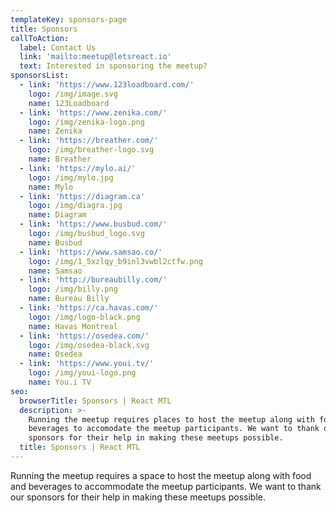 ```yaml
---
templateKey: sponsors-page
title: Sponsors
callToAction:
  label: Contact Us
  link: 'mailto:meetup@letsreact.io'
  text: Interested in sponsoring the meetup?
sponsorsList:
  - link: 'https://www.123loadboard.com/'
    logo: /img/image.svg
    name: 123Loadboard
  - link: 'https://www.zenika.com/'
    logo: /img/zenika-logo.png
    name: Zenika
  - link: 'https://breather.com/'
    logo: /img/breather-logo.svg
    name: Breather
  - link: 'https://mylo.ai/'
    logo: /img/mylo.jpg
    name: Mylo
  - link: 'https://diagram.ca'
    logo: /img/diagra.jpg
    name: Diagram
  - link: 'https://www.busbud.com/'
    logo: /img/busbud_logo.svg
    name: Busbud
  - link: 'https://www.samsao.co/'
    logo: /img/1_5xzlqy_b9inl3vwbl2ctfw.png
    name: Samsao
  - link: 'http://bureaubilly.com/'
    logo: /img/billy.png
    name: Bureau Billy
  - link: 'https://ca.havas.com/'
    logo: /img/logo-black.png
    name: Havas Montreal
  - link: 'https://osedea.com/'
    logo: /img/osedea-black.svg
    name: Osedea
  - link: 'https://www.youi.tv/'
    logo: /img/youi-logo.png
    name: You.i TV
seo:
  browserTitle: Sponsors | React MTL
  description: >-
    Running the meetup requires places to host the meetup along with food and
    beverages to accomodate the meetup participants. We want to thank our
    sponsors for their help in making these meetups possible.
  title: Sponsors | React MTL
---
```

Running the meetup requires a space to host the meetup along with food and beverages to accommodate the meetup participants. We want to thank our sponsors for their help in making these meetups possible.
